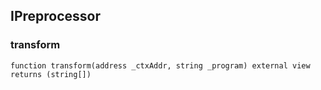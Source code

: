 ## IPreprocessor

### transform

```solidity
function transform(address _ctxAddr, string _program) external view returns (string[])
```

